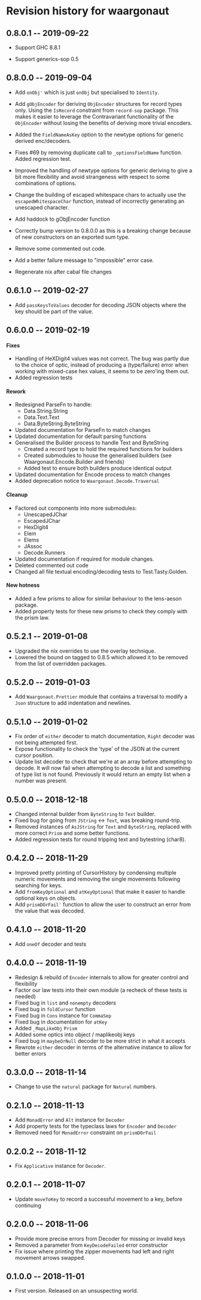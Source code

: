 # Revision history for waargonaut

## 0.8.0.1  -- 2019-09-22

* Support GHC 8.8.1

* Support generics-sop 0.5

## 0.8.0.0  -- 2019-09-04

* Add `onObj'` which is just `onObj` but specialised to `Identity`.

* Add `gObjEncoder` for deriving `ObjEncoder` structures for record types only. Using the
  `IsRecord` constraint from `record-sop` package. This makes it easier to leverage the
  Contravariant functionality of the `ObjEncoder` without losing the benefits of deriving
  more trivial encoders.

* Added the `FieldNameAsKey` option to the newtype options for generic derived enc/decoders.

* Fixes #69 by removing duplicate call to `_optionsFieldName` function. Added regression test.

* Improved the handling of newtype options for generic deriving to give a bit more
  flexibility and avoid strangeness with respect to some combinations of options.

* Change the building of escaped whitespace chars to actually use the
  `escapedWhitespaceChar` function, instead of incorrectly generating an unescaped
  character.

* Add haddock to gObjEncoder function

* Correctly bump version to 0.8.0.0 as this is a breaking change because of new
  constructors on an exported sum type.

* Remove some commented out code.

* Add a better failure message to "impossible" error case.

* Regenerate nix after cabal file changes

## 0.6.1.0  -- 2019-02-27

* Add `passKeysToValues` decoder for decoding JSON objects where the key should
  be part of the value.

## 0.6.0.0  -- 2019-02-19

#### Fixes

* Handling of HeXDigit4 values was not correct. The bug was partly due to the
  choice of optic, instead of producing a (type/failure) error when working with
  mixed-case hex values, it seems to be zero'ing them out.
* Added regression tests

#### Rework

* Redesigned ParseFn to handle:
  * Data.String.String
  * Data.Text.Text
  * Data.ByteString.ByteString
* Updated documentation for ParseFn to match changes
* Updated documentation for default parsing functions
* Generalised the Builder process to handle Text and ByteString
  * Created a record type to hold the required functions for builders
  * Created submodules to house the generalised builders (see Waargonaut.Encode.Builder and friends)
  * Added test to ensure both builders produce identical output
* Updated documentation for Encode process to match changes
* Added deprecation notice to `Waargonaut.Decode.Traversal`

#### Cleanup

* Factored out components into more submodules:
  * UnescapedJChar
  * EscapedJChar
  * HexDigit4
  * Elem
  * Elems
  * JAssoc
  * Decode.Runners
* Updated documentation if required for module changes.
* Deleted commented out code
* Changed all file textual encoding/decoding tests to Test.Tasty.Golden.

#### New hotness

* Added a few prisms to allow for similar behaviour to the lens-aeson package.
* Added property tests for these new prisms to check they comply with the prism law.

## 0.5.2.1  -- 2019-01-08

* Upgraded the nix overrides to use the overlay technique.
* Lowered the bound on tagged to 0.8.5 which allowed it to be removed from the list of overridden packages.

## 0.5.2.0  -- 2019-01-03

* Add `Waargonaut.Prettier` module that contains a traversal to modify a `Json` structure to add indentation and newlines.

## 0.5.1.0  -- 2019-01-02

* Fix order of `either` decoder to match documentation, `Right` decoder was not being attempted first.
* Expose functionality to check the 'type' of the JSON at the current cursor position.
* Update list decoder to check that we're at an array before attempting to decode. It will now fail when attempting to decode a list and something of type list is not found. Previously it would return an empty list when a number was present.

## 0.5.0.0  -- 2018-12-18

* Changed internal builder from `ByteString` to `Text` builder.
* Fixed bug for going from `JString` <-> `Text`, was breaking round-trip.
* Removed instances of `AsJString` for `Text` and `ByteString`, replaced with more correct `Prism` and some better functions.
* Added regression tests for round tripping text and bytestring (char8).

## 0.4.2.0  -- 2018-11-29

* Improved pretty printing of CursorHistory by condensing multiple numeric movements and removing the single movements following searching for keys.
* Add `fromKeyOptional` and `atKeyOptional` that make it easier to handle optional keys on objects.
* Add `prismDOrFail'` function to allow the user to construct an error from the value that was decoded.

## 0.4.1.0  -- 2018-11-20

* Add `oneOf` decoder and tests

## 0.4.0.0  -- 2018-11-19

* Redesign & rebuild of `Encoder` internals to allow for greater control and flexibility
* Factor our law tests into their own module (a recheck of these tests is needed)
* Fixed bug in `list` and `nonempty` decoders
* Fixed bug in `foldCursor` function
* Fixed bug in `Cons` instance for `CommaSep`
* Fixed bug in documentation for `atKey`
* Added `_MapLikeObj` `Prism`
* Added some optics into object / maplikeobj keys
* Fixed bug in `maybeOrNull` decoder to be more strict in what it accepts
* Rewrote `either` decoder in terms of the alternative instance to allow for better errors

## 0.3.0.0  -- 2018-11-14

* Change to use the `natural` package for `Natural` numbers.

## 0.2.1.0  -- 2018-11-13

* Add `MonadError` and `Alt` instance for `Decoder`
* Add property tests for the typeclass laws for `Encoder` and `Decoder`
* Removed need for `MonadError` constraint on `prismDOrFail`

## 0.2.0.2  -- 2018-11-12

* Fix `Applicative` instance for `Decoder`.

## 0.2.0.1  -- 2018-11-07

* Update `moveToKey` to record a successful movement to a key, before continuing

## 0.2.0.0  -- 2018-11-06

* Provide more precise errors from Decoder for missing or invalid keys
* Removed a parameter from `KeyDecodeFailed` error constructor
* Fix issue where printing the zipper movements had left and right movement arrows swapped.

## 0.1.0.0  -- 2018-11-01

* First version. Released on an unsuspecting world.
